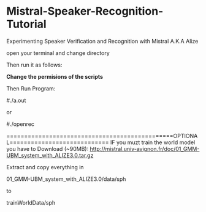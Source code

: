 Mistral-Speaker-Recognition-Tutorial
====================================

Experimenting Speaker Verification and Recognition with Mistral A.K.A Alize


open your terminal and change directory

Then run it as follows:

**Change the permisions of the scripts**

Then Run Program:

#./a.out

or

#./openrec


===============================================OPTIONAL============================
IF you muzt train the world model you have to Download (~90MB): http://mistral.univ-avignon.fr/doc/01_GMM-UBM_system_with_ALIZE3.0.tar.gz

Extract and copy everything in 

01_GMM-UBM_system_with_ALIZE3.0/data/sph

to

trainWorldData/sph